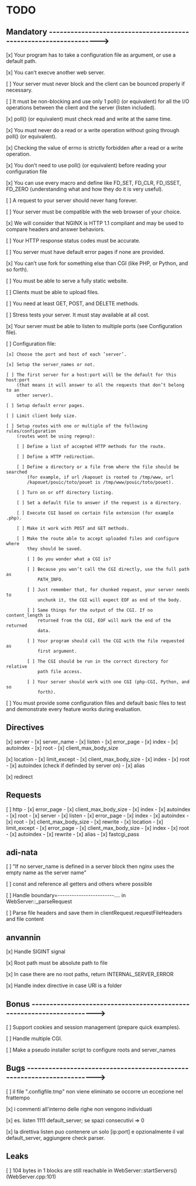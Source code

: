 # TODO

## Mandatory ----------------------------------------------------------------->

[x] Your program has to take a configuration file as argument, or use a default
    path.

[x] You can’t execve another web server.

[ ] Your server must never block and the client can be bounced properly if
    necessary.

[ ] It must be non-blocking and use only 1 poll() (or equivalent) for all the
    I/O operations between the client and the server (listen included).

[x] poll() (or equivalent) must check read and write at the same time.

[x] You must never do a read or a write operation without going through poll()
    (or equivalent).

[x] Checking the value of errno is strictly forbidden after a read or a write
    operation.

[x] You don’t need to use poll() (or equivalent) before reading your
    configuration file

[x] You can use every macro and define like FD_SET, FD_CLR, FD_ISSET, FD_ZERO
    (understanding what and how they do it is very useful).

[ ] A request to your server should never hang forever.

[ ] Your server must be compatible with the web browser of your choice.

[x] We will consider that NGINX is HTTP 1.1 compliant and may be used to
    compare headers and answer behaviors.

[ ] Your HTTP response status codes must be accurate.

[ ] You server must have default error pages if none are provided.

[x] You can’t use fork for something else than CGI (like PHP, or Python, and so
    forth).

[ ] You must be able to serve a fully static website.

[ ] Clients must be able to upload files.

[ ] You need at least GET, POST, and DELETE methods.

[ ] Stress tests your server. It must stay available at all cost.

[x] Your server must be able to listen to multiple ports (see Configuration
    file).

[ ] Configuration file:

    [x] Choose the port and host of each ’server’.

    [x] Setup the server_names or not.

    [ ] The first server for a host:port will be the default for this host:port
        (that means it will answer to all the requests that don’t belong to an
        other server).

    [ ] Setup default error pages.

    [ ] Limit client body size.

    [ ] Setup routes with one or multiple of the following rules/configuration
        (routes wont be using regexp):

        [ ] Define a list of accepted HTTP methods for the route.

        [ ] Define a HTTP redirection.

        [ ] Define a directory or a file from where the file should be searched
            (for example, if url /kapouet is rooted to /tmp/www, url
            /kapouet/pouic/toto/pouet is /tmp/www/pouic/toto/pouet).

        [ ] Turn on or off directory listing.

        [ ] Set a default file to answer if the request is a directory.

        [ ] Execute CGI based on certain file extension (for example .php).

        [ ] Make it work with POST and GET methods.

        [ ] Make the route able to accept uploaded files and configure where
            they should be saved.

            [ ] Do you wonder what a CGI is?

            [ ] Because you won’t call the CGI directly, use the full path as
                PATH_INFO.

            [ ] Just remember that, for chunked request, your server needs to
                unchunk it, the CGI will expect EOF as end of the body.

            [ ] Same things for the output of the CGI. If no content_length is
                returned from the CGI, EOF will mark the end of the returned
                data.

            [ ] Your program should call the CGI with the file requested as
                first argument.

            [ ] The CGI should be run in the correct directory for relative
                path file access.

            [ ] Your server should work with one CGI (php-CGI, Python, and so
                forth).

[ ] You must provide some configuration files and default basic files to test
    and demonstrate every feature works during evaluation.


## Directives

[x] server
    - [x] server_name
    - [x] listen
    - [x] error_page
    - [x] index
    - [x] autoindex
    - [x] root
    - [x] client_max_body_size

[x] location
    - [x] limit_except
    - [x] client_max_body_size
    - [x] index
    - [x] root
    - [x] autoindex (check if definded by server on)
    - [x] alias

[x] redirect

## Requests

[ ] http
    - [x] error_page
    - [x] client_max_body_size
    - [x] index
    - [x] autoindex
    - [x] root
    - [x] server
        - [x] listen
        - [x] error_page
        - [x] index
        - [x] autoindex
        - [x] root
        - [x] client_max_body_size
        - [x] rewrite
        - [x] location
            - [x] limit_except
            - [x] error_page
            - [x] client_max_body_size
            - [x] index
            - [x] root
            - [x] autoindex
            - [x] rewrite
            - [x] alias
            - [x] fastcgi_pass

## adi-nata

[ ] "If no server_name is defined in a server block then nginx uses the empty name as the server name"

[ ] const and reference all getters and others where possible

[ ] Handle boundary=------------------------.... in WebServer::_parseRequest

[ ] Parse file headers and save them in clientRequest.requestFileHeaders and file content

## anvannin

[x] Handle SIGINT signal

[x] Root path must be absolute path to file

[x] In case there are no root paths, return INTERNAL_SERVER_ERROR

[x] Handle index directive in case URI is a folder

## Bonus --------------------------------------------------------------------->

[ ] Support cookies and session management (prepare quick examples).

[ ] Handle multiple CGI.

[ ] Make a pseudo installer script to configure roots and server_names

## Bugs ---------------------------------------------------------------------->

[ ] il file ".configfile.tmp" non viene eliminato se occorre un eccezione
    nel frattempo

[x] i commenti all'interno delle righe non vengono individuati

[x] es. 	listen 1111     default_server; se spazi consecutivi => 0

[x] la direttiva listen puo contenere un solo [ip:port] e opzionalmente il val
    default_server, aggiungere check parser.

## Leaks

[ ] 104 bytes in 1 blocks are still reachable in WebServer::startServers() (WebServer.cpp:101)
